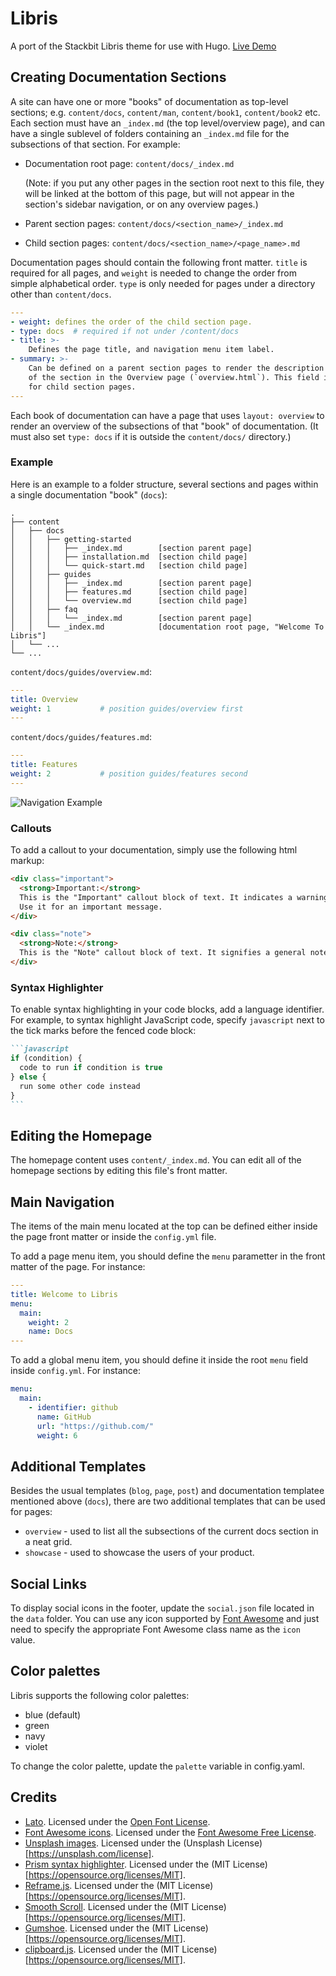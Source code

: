 # Libris

A port of the Stackbit Libris theme for use with Hugo. [Live Demo](https://themes.stackbit.com/demos/libris/blue)

## Creating Documentation Sections

A site can have one or more "books" of documentation as top-level sections; e.g. `content/docs`, `content/man`, `content/book1`, `content/book2` etc.  Each section must have an `_index.md` (the top level/overview page), and can have a single sublevel of folders containing an `_index.md` file for the subsections of that section.  For example:

- Documentation root page: `content/docs/_index.md`

  (Note: if you put any other pages in the section root next to this file, they will be linked at the bottom of this page, but will not appear in the section's sidebar navigation, or on any overview pages.)

- Parent section pages: `content/docs/<section_name>/_index.md`

- Child section pages: `content/docs/<section_name>/<page_name>.md`

Documentation pages should contain the following front matter. `title` is required for all pages, and `weight` is needed to change the order from simple alphabetical order.   `type` is only needed for pages under a directory other than `content/docs`.

```yaml
---
- weight: defines the order of the child section page.
- type: docs  # required if not under /content/docs
- title: >-
    Defines the page title, and navigation menu item label.
- summary: >-
    Can be defined on a parent section pages to render the description
    of the section in the Overview page (`overview.html`). This field is ignored
    for child section pages.
---
```

Each book of documentation can have a page that uses `layout: overview` to render an overview of the subsections of that "book" of documentation.  (It must also set `type: docs` if it is outside the `content/docs/`  directory.)

### Example

Here is an example to a folder structure, several sections and pages within a single documentation "book" (`docs`):

```
.
├── content
│   ├── docs
│   │   ├── getting-started
│   │   │   ├── _index.md        [section parent page]
│   │   │   ├── installation.md  [section child page]
│   │   │   └── quick-start.md   [section child page]
│   │   ├── guides
│   │   │   ├── _index.md        [section parent page]
│   │   │   ├── features.md      [section child page]
│   │   │   └── overview.md      [section child page]
│   │   ├── faq
│   │   │   └── _index.md        [section parent page]
│   │   └── _index.md            [documentation root page, "Welcome To Libris"]
│   └── ...
└── ...
```

`content/docs/guides/overview.md`:

```yaml
---
title: Overview
weight: 1           # position guides/overview first
---
```

`content/docs/guides/features.md`:

```yaml
---
title: Features
weight: 2           # position guides/features second
---
```



![Navigation Example](images/libris-navigation-example.png "Navigation Example")



### Callouts

To add a callout to your documentation, simply use the following html markup:

```html
<div class="important">
  <strong>Important:</strong> 
  This is the "Important" callout block of text. It indicates a warning or caution.
  Use it for an important message. 
</div>
```

```html
<div class="note">
  <strong>Note:</strong> 
  This is the "Note" callout block of text. It signifies a general note.
</div>
```

### Syntax Highlighter

To enable syntax highlighting in your code blocks, add a language identifier. For example, to syntax highlight JavaScript code, specify `javascript` next to the tick marks before the fenced code block:

~~~md
```javascript
if (condition) {
  code to run if condition is true
} else {
  run some other code instead
}
```
~~~

## Editing the Homepage

The homepage content uses `content/_index.md`. You can edit all of the homepage sections by editing this file's front matter.

## Main Navigation

The items of the main menu located at the top can be defined either inside the page front matter or inside the `config.yml` file.

To add a page menu item, you should define the `menu` parametter in the front matter of the page. For instance:

```yaml
---
title: Welcome to Libris
menu:
  main:
    weight: 2
    name: Docs
---
```

To add a global menu item, you should define it inside the root `menu` field inside `config.yml`. For instance:

```yaml
menu:
  main:
    - identifier: github
      name: GitHub
      url: "https://github.com/"
      weight: 6
```

## Additional Templates

Besides the usual templates (`blog`, `page`, `post`) and documentation templatee mentioned above (`docs`), there are two additional templates that can be used for pages:

- `overview` - used to list all the subsections of the current docs section in a neat grid.
- `showcase` - used to showcase the users of your product.

## Social Links

To display social icons in the footer, update the `social.json` file located in the `data` folder. You can use any icon supported by [Font Awesome](https://fontawesome.com/icons?d=gallery&s=brands) and just need to specify the appropriate Font Awesome class name as the `icon` value.

## Color palettes

Libris supports the following color palettes:

- blue (default)
- green
- navy
- violet

To change the color palette, update the `palette` variable in config.yaml.

## Credits

- [Lato](https://fonts.google.com/specimen/Lato). Licensed under the [Open Font License](http://scripts.sil.org/cms/scripts/page.php?site_id=nrsi&id=OFL_web).
- [Font Awesome icons](https://fontawesome.com/). Licensed under the [Font Awesome Free License](https://fontawesome.com/license/free).
- [Unsplash images](https://unsplash.com/). Licensed under the (Unsplash License)[https://unsplash.com/license].
- [Prism syntax highlighter](https://prismjs.com/). Licensed under the (MIT License)[https://opensource.org/licenses/MIT].
- [Reframe.js](https://github.com/dollarshaveclub/reframe.js). Licensed under the (MIT License)[https://opensource.org/licenses/MIT].
- [Smooth Scroll](http://github.com/cferdinandi/smooth-scroll). Licensed under the (MIT License)[https://opensource.org/licenses/MIT].
- [Gumshoe](https://github.com/cferdinandi/gumshoe). Licensed under the (MIT License)[https://opensource.org/licenses/MIT].
- [clipboard.js](https://zenorocha.github.io/clipboard.js). Licensed under the (MIT License)[https://opensource.org/licenses/MIT].
